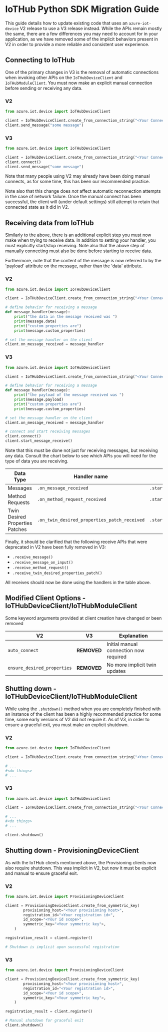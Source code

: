 # IoTHub Python SDK Migration Guide

This guide details how to update existing code that uses an `azure-iot-device` V2 release to use a V3 release instead. While the APIs remain mostly the same, there are a few differences you may need to account for in your application, as we have removed some of the implicit behaviors present in V2 in order to provide a more reliable and consistent user experience.

## Connecting to IoTHub
One of the primary changes in V3 is the removal of automatic connections when invoking other APIs on the `IoTHubDeviceClient` and `IoTHubModuleClient`. You must now make an explicit manual connection before sending or receiving any data.

### V2
```python
from azure.iot.device import IoTHubDeviceClient

client = IoTHubDeviceClient.create_from_connection_string("<Your Connection String>")
client.send_message("some message")
```

### V3
```python
from azure.iot.device import IoTHubDeviceClient

client = IoTHubDeviceClient.create_from_connection_string("<Your Connection String>")
client.connect()
client.send_message("some message")
```

Note that many people using V2 may already have been doing manual connects, as for some time, this has been our recommended practice.

Note also that this change does *not* affect automatic reconnection attempts in the case of network failure. Once the manual connect has been successful, the client will (under default settings) still attempt to retain that connected state as it did in V2.


## Receiving data from IoTHub
Similarly to the above, there is an additional explicit step you must now make when trying to receive data. In addition to setting your handler, you must explicitly start/stop receiving. Note also that the above step of manually connecting must also be done before starting to receive data.

Furthermore, note that the content of the message is now referred to by the 'payload' attribute on the message, rather than the 'data' attribute.

### V2
```python
from azure.iot.device import IoTHubDeviceClient

client = IoTHubDeviceClient.create_from_connection_string("<Your Connection String>")

# define behavior for receiving a message
def message_handler(message):
    print("the data in the message received was ")
    print(message.data)
    print("custom properties are")
    print(message.custom_properties)

# set the message handler on the client
client.on_message_received = message_handler
```

### V3
```python
from azure.iot.device import IoTHubDeviceClient

client = IoTHubDeviceClient.create_from_connection_string("<Your Connection String>")

# define behavior for receiving a message
def message_handler(message):
    print("the payload of the message received was ")
    print(message.payload)
    print("custom properties are")
    print(message.custom_properties)

# set the message handler on the client
client.on_message_received = message_handler

# connect and start receiving messages
client.connect()
client.start_message_receive()
```

Note that this must be done not just for receiving messages, but receiving any data. Consult the chart below to see which APIs you will need for the type of data you are receiving.


| Data Type                       | Handler name                                 | Start Receive API                                | Stop Receive API                                |
|---------------------------------|----------------------------------------------|--------------------------------------------------|-------------------------------------------------|
| Messages                        | `.on_message_received`                       | `.start_message_receive()`                       | `.stop_message_receive()`                       |
| Method Requests                 | `.on_method_request_received`                | `.start_method_request_receive()`                | `.stop_method_request_receive()`                |
| Twin Desired Properties Patches | `.on_twin_desired_properties_patch_received` | `.start_twin_desired_properties_patch_receive()` | `.stop_twin_desired_properties_patch_receive()` |


Finally, it should be clarified that the following receive APIs that were deprecated in V2 have been fully removed in V3:
* `.receive_message()`
* `.receive_message_on_input()`
* `.receive_method_request()`
* `.receive_twin_desired_properties_patch()`

All receives should now be done using the handlers in the table above.


## Modified Client Options - IoTHubDeviceClient/IoTHubModuleClient

Some keyword arguments provided at client creation have changed or been removed

| V2                          | V3          | Explanation                            |
|-----------------------------|-------------|----------------------------------------|
| `auto_connect`              | **REMOVED** | Initial manual connection now required |
| `ensure_desired_properties` | **REMOVED** | No more implicit twin updates          |


## Shutting down - IoTHubDeviceClient/IoTHubModuleClient

While using the `.shutdown()` method when you are completely finished with an instance of the client has been a highly recommended practice for some time, some early versions of V2 did not require it. As of V3, in order to ensure a graceful exit, you must make an explicit shutdown.

### V2
```python
from azure.iot.device import IoTHubDeviceClient

client = IoTHubDeviceClient.create_from_connection_string("<Your Connection String>")

# ...
#<do things>
# ...
```

### V3
```python
from azure.iot.device import IoTHubDeviceClient

client = IoTHubDeviceClient.create_from_connection_string("<Your Connection String>")

# ...
#<do things>
# ...

client.shutdown()
```


## Shutting down - ProvisioningDeviceClient

As with the IoTHub clients mentioned above, the Provisioning clients now also require shutdown. This was implicit in V2, but now it must be explicit and manual to ensure graceful exit.

### V2
```python
from azure.iot.device import ProvisioningDeviceClient

client = ProvisioningDeviceClient.create_from_symmetric_key(
        provisioning_host="<Your provisioning host>",
        registration_id="<Your registration id>",
        id_scope="<Your id scope>",
        symmetric_key="<Your symmetric key">,
    )

registration_result = client.register()

# Shutdown is implicit upon successful registration
```

### V3
```python
from azure.iot.device import ProvisioningDeviceClient

client = ProvisioningDeviceClient.create_from_symmetric_key(
        provisioning_host="<Your provisioning host>",
        registration_id="<Your registration id>",
        id_scope="<Your id scope>",
        symmetric_key="<Your symmetric key">,
    )

registration_result = client.register()

# Manual shutdown for graceful exit
client.shutdown()
```